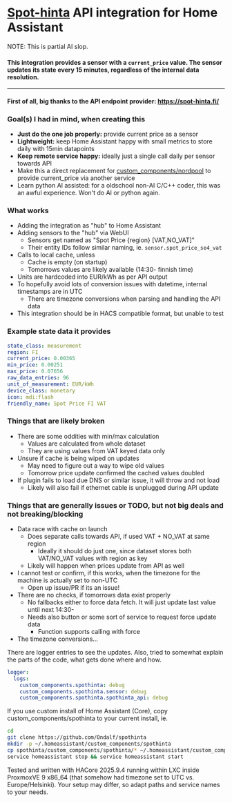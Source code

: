 # [Spot-hinta](https://spot-hinta.fi) API integration for Home Assistant

NOTE: This is partial AI slop.

#### This integration provides a sensor with a `current_price` value. The sensor updates its state every 15 minutes, regardless of the internal data resolution.

---

#### First of all, big thanks to the API endpoint provider: https://spot-hinta.fi/

### Goal(s) I had in mind, when creating this
- **Just do the one job properly:** provide current price as a sensor
- **Lightweight:** keep Home Assistant happy with small metrics to store daily with 15min datapoints
- **Keep remote service happy:** ideally just a single call daily per sensor towards API
- Make this a direct replacement for [custom_components/nordpool](https://github.com/custom-components/nordpool) to provide current_price via another service
- Learn python AI assisted: for a oldschool non-AI C/C++ coder, this was an awful experience. Won't do AI or python again.

### What works
- Adding the integration as "hub" to Home Assistant
- Adding sensors to the "hub" via WebUI
  - Sensors get named as "Spot Price {region} [VAT,NO_VAT]"
  - Their entity IDs follow similar naming, ie. `sensor.spot_price_se4_vat`
- Calls to local cache, unless
  - Cache is empty (on startup)
  - Tomorrows values are likely available (14:30- finnish time)
- Units are hardcoded into EUR/kWh as per API output
- To hopefully avoid lots of conversion issues with datetime, internal timestamps are in UTC
  - There are timezone conversions when parsing and handling the API data
- This integration should be in HACS compatible format, but unable to test

### Example state data it provides
```YAML
state_class: measurement
region: FI
current_price: 0.00365
min_price: 0.00251
max_price: 0.07656
raw_data_entries: 96
unit_of_measurement: EUR/kWh
device_class: monetary
icon: mdi:flash
friendly_name: Spot Price FI VAT
```

### Things that are likely broken
- There are some oddities with min/max calculation
  - Values are calculated from whole dataset
  - They are using values from VAT keyed data only
- Unsure if cache is being wiped on updates
  - May need to figure out a way to wipe old values
  - Tomorrow price update confirmed the cached values doubled
- If plugin fails to load due DNS or similar issue, it will throw and not load
  - Likely will also fail if ethernet cable is unplugged during API update

### Things that are generally issues or TODO, but not big deals and not breaking/blocking
- Data race with cache on launch
  - Does separate calls towards API, if used VAT + NO_VAT at same region
    - Ideally it should do just one, since dataset stores both VAT/NO_VAT values with region as key
  - Likely will happen when prices update from API as well
- I cannot test or confirm, if this works, when the timezone for the machine is actually set to non-UTC
  - Open up issue/PR if its an issue!
- There are no checks, if tomorrows data exist properly
  - No fallbacks either to force data fetch. It will just update last value until next 14:30-
  - Needs also button or some sort of service to request force update data
    - Function supports calling with force
- The timezone conversions...

There are logger entries to see the updates. Also, tried to somewhat explain the parts of the code, what gets done where and how.
```yaml
logger:
  logs:
    custom_components.spothinta: debug
    custom_components.spothinta.sensor: debug
    custom_components.spothinta.spothinta_api: debug
```

If you use custom install of Home Assistant (Core), copy custom_components/spothinta to your current install, ie.
```bash
cd
git clone https://github.com/Ondalf/spothinta
mkdir -p ~/.homeassistant/custom_components/spothinta
cp spothinta/custom_components/spothinta/* ~/.homeassistant/custom_components/spothinta/
service homeassistant stop && service homeassistant start
```
Tested and written with HACore 2025.9.4 running within LXC inside ProxmoxVE 9 x86_64 (that somehow had timezone set to UTC vs. Europe/Helsinki). Your setup may differ, so adapt paths and service names to your needs.